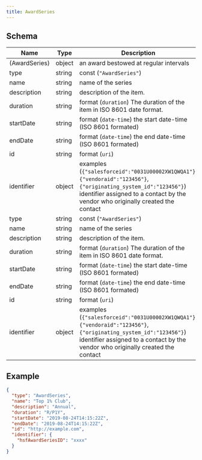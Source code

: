 ```yaml
---
title: AwardSeries
---
```

## Schema

| Name | Type | Description |
|---|---|---|
| (AwardSeries) | object | an award bestowed at regular intervals |
| type | string | const (`"AwardSeries"`)  |
| name | string | name of the series |
| description | string | description of the item. |
| duration | string | format (`duration`) The duration of the item in ISO 8601 date format. |
| startDate | string | format (`date-time`) the start date-time (ISO 8601 formated) |
| endDate | string | format (`date-time`) the end date-time (ISO 8601 formated) |
| id | string | format (`uri`)  |
| identifier | object | examples (`{"salesforceid":"0031U00002XW1QWQA1"}`, `{"vendoraid":"123456"}`, `{"originating_system_id":"123456"}`) identifier assigned to a contact by the vendor who originally created the contact |
| type | string | const (`"AwardSeries"`)  |
| name | string | name of the series |
| description | string | description of the item. |
| duration | string | format (`duration`) The duration of the item in ISO 8601 date format. |
| startDate | string | format (`date-time`) the start date-time (ISO 8601 formated) |
| endDate | string | format (`date-time`) the end date-time (ISO 8601 formated) |
| id | string | format (`uri`)  |
| identifier | object | examples (`{"salesforceid":"0031U00002XW1QWQA1"}`, `{"vendoraid":"123456"}`, `{"originating_system_id":"123456"}`) identifier assigned to a contact by the vendor who originally created the contact |

## Example



```json
{
  "type": "AwardSeries",
  "name": "Top 1% Club",
  "description": "Annual",
  "duration": "R/P1Y",
  "startDate": "2019-08-24T14:15:22Z",
  "endDate": "2019-08-24T14:15:22Z",
  "id": "http://example.com",
  "identifier": {
    "hsfAwardSeriesID": "xxxx"
  }
}
```
